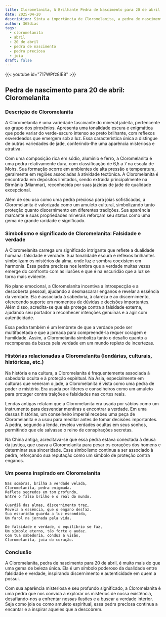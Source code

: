 ```yaml
---
title: Cloromelanita, A Brilhante Pedra de Nascimento para 20 de abril
date: 2025-04-20
description: Sinta a importância de Cloromelanita, a pedra de nascimento de 20 de abril que simboliza Falsidade e verdade. Deixe que sua beleza e significado iluminem seu dia.
author: 365dias
tags:
  - cloromelanita
  - abril
  - 20 de abril
  - pedra de nascimento
  - pedra preciosa
  - joia
draft: false
---
```


{{< youtube id="717WPfz8IE8" >}}

## Pedra de nascimento para 20 de abril: Cloromelanita

### Descrição de Cloromelanita

A Cloromelanita é uma variedade fascinante do mineral jadeíta, pertencente ao grupo dos piroxênios. Apresenta uma tonalidade escura e enigmática que pode variar do verde-escuro intenso ao preto brilhante, com reflexos esverdeados que emergem sob a luz. Essa característica única a distingue de outras variedades de jade, conferindo-lhe uma aparência misteriosa e atrativa.

Com uma composição rica em sódio, alumínio e ferro, a Cloromelanita é uma pedra relativamente dura, com classificação de 6,5 a 7 na escala de Mohs. Sua formação ocorre em ambientes de alta pressão e temperatura, geralmente em regiões associadas à atividade tectônica. A Cloromelanita é encontrada em depósitos limitados, sendo extraída principalmente na Birmânia (Mianmar), reconhecida por suas jazidas de jade de qualidade excepcional.

Além de seu uso como uma pedra preciosa para joias sofisticadas, a Cloromelanita é valorizada como um amuleto cultural, simbolizando tanto proteção quanto discernimento em diferentes tradições. Sua aparência marcante e suas propriedades minerais reforçam seu status como uma gema de grande raridade e significado.

### Simbolismo e significado de Cloromelanita: Falsidade e verdade

A Cloromelanita carrega um significado intrigante que reflete a dualidade humana: falsidade e verdade. Sua tonalidade escura e reflexos brilhantes simbolizam os mistérios da alma, onde luz e sombra coexistem em harmonia. Essa pedra preciosa nos lembra que a verdade muitas vezes emerge do confronto com as ilusões e que é na escuridão que a luz se torna mais evidente.

No plano emocional, a Cloromelanita incentiva a introspecção e a descoberta pessoal, ajudando a desmascarar enganos e revelar a essência da verdade. Ela é associada à sabedoria, à clareza e ao discernimento, oferecendo suporte em momentos de dúvidas e decisões importantes. Além disso, acredita-se que ela protege contra a falsidade externa, ajudando seu portador a reconhecer intenções genuínas e a agir com autenticidade.

Essa pedra também é um lembrete de que a verdade pode ser multifacetada e que a jornada para compreendê-la requer coragem e humildade. Assim, a Cloromelanita simboliza tanto o desafio quanto a recompensa da busca pela verdade em um mundo repleto de incertezas.

### Histórias relacionadas a Cloromelanita (lendárias, culturais, históricas, etc.)

Na história e na cultura, a Cloromelanita é frequentemente associada à sabedoria oculta e à proteção espiritual. Na Ásia, especialmente em culturas que veneram o jade, a Cloromelanita é vista como uma pedra de poder e mistério. Era usada por líderes e conselheiros como um amuleto para proteger contra traições e falsidades nas cortes reais.

Lendas antigas relatam que a Cloromelanita era usada por sábios como um instrumento para desvendar mentiras e encontrar a verdade. Em uma dessas histórias, um conselheiro imperial recebeu uma peça de Cloromelanita e a usou para meditar antes de tomar decisões importantes. A pedra, segundo a lenda, revelou verdades ocultas em seus sonhos, permitindo que ele salvasse o reino de conspirações secretas.

Na China antiga, acreditava-se que essa pedra estava conectada à deusa da justiça, que usava a Cloromelanita para pesar os corações dos homens e determinar sua sinceridade. Esse simbolismo continua a ser associado à pedra, reforçando sua reputação como um símbolo de proteção contra enganos.

### Um poema inspirado em Cloromelanita

```
Nas sombras, brilha a verdade velada,  
Cloromelanita, pedra enigmada.  
Reflete segredos em tom profundo,  
Entre o falso brilho e o real do mundo.  

Guardiã das almas, discernimento traz,  
Revela a essência, que o engano desfaz.  
Sua escuridão guarda a luz escondida,  
Um farol na jornada pela vida.  

De falsidade e verdade, o equilíbrio se faz,  
Um símbolo eterno, tão forte e audaz.  
Com tua sabedoria, conduz a visão,  
Cloromelanita, joia do coração.  
```

### Conclusão

A Cloromelanita, pedra de nascimento para 20 de abril, é muito mais do que uma gema de beleza única. Ela é um símbolo poderoso da dualidade entre falsidade e verdade, inspirando discernimento e autenticidade em quem a possui.

Com sua aparência misteriosa e seu profundo significado, a Cloromelanita é uma pedra que nos convida a explorar os mistérios de nossa existência, desafiando-nos a enfrentar nossas ilusões e a buscar a verdade interior. Seja como joia ou como amuleto espiritual, essa pedra preciosa continua a encantar e a inspirar aqueles que a descobrem.